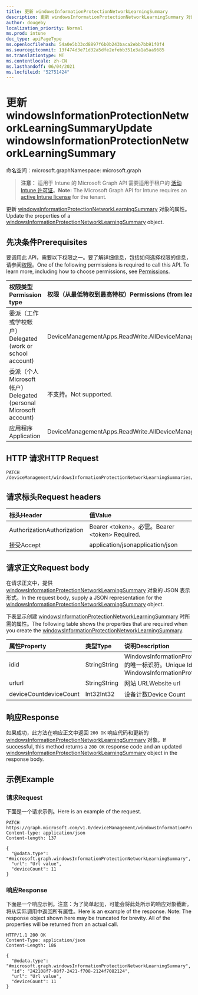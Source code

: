 ```yaml
---
title: 更新 windowsInformationProtectionNetworkLearningSummary
description: 更新 windowsInformationProtectionNetworkLearningSummary 对象的属性。
author: dougeby
localization_priority: Normal
ms.prod: intune
doc_type: apiPageType
ms.openlocfilehash: 54a0e5b33cd8897f6b0b243baca2ebb7bb91f0f4
ms.sourcegitcommit: 13f474d3e71d32a5dfe2efebb351e3a1a5aa9685
ms.translationtype: MT
ms.contentlocale: zh-CN
ms.lasthandoff: 06/04/2021
ms.locfileid: "52751424"
---
```

# <a name="update-windowsinformationprotectionnetworklearningsummary"></a><span data-ttu-id="dd59f-103">更新 windowsInformationProtectionNetworkLearningSummary</span><span class="sxs-lookup"><span data-stu-id="dd59f-103">Update windowsInformationProtectionNetworkLearningSummary</span></span>

<span data-ttu-id="dd59f-104">命名空间：microsoft.graph</span><span class="sxs-lookup"><span data-stu-id="dd59f-104">Namespace: microsoft.graph</span></span>

> <span data-ttu-id="dd59f-105">**注意：** 适用于 Intune 的 Microsoft Graph API 需要适用于租户的 [活动 Intune 许可证](https://go.microsoft.com/fwlink/?linkid=839381)。</span><span class="sxs-lookup"><span data-stu-id="dd59f-105">**Note:** The Microsoft Graph API for Intune requires an [active Intune license](https://go.microsoft.com/fwlink/?linkid=839381) for the tenant.</span></span>

<span data-ttu-id="dd59f-106">更新 [windowsInformationProtectionNetworkLearningSummary](../resources/intune-wip-windowsinformationprotectionnetworklearningsummary.md) 对象的属性。</span><span class="sxs-lookup"><span data-stu-id="dd59f-106">Update the properties of a [windowsInformationProtectionNetworkLearningSummary](../resources/intune-wip-windowsinformationprotectionnetworklearningsummary.md) object.</span></span>

## <a name="prerequisites"></a><span data-ttu-id="dd59f-107">先决条件</span><span class="sxs-lookup"><span data-stu-id="dd59f-107">Prerequisites</span></span>
<span data-ttu-id="dd59f-p101">要调用此 API，需要以下权限之一。要了解详细信息，包括如何选择权限的信息，请参阅[权限](/graph/permissions-reference)。</span><span class="sxs-lookup"><span data-stu-id="dd59f-p101">One of the following permissions is required to call this API. To learn more, including how to choose permissions, see [Permissions](/graph/permissions-reference).</span></span>

|<span data-ttu-id="dd59f-110">权限类型</span><span class="sxs-lookup"><span data-stu-id="dd59f-110">Permission type</span></span>|<span data-ttu-id="dd59f-111">权限（从最低特权到最高特权）</span><span class="sxs-lookup"><span data-stu-id="dd59f-111">Permissions (from least to most privileged)</span></span>|
|:---|:---|
|<span data-ttu-id="dd59f-112">委派（工作或学校帐户）</span><span class="sxs-lookup"><span data-stu-id="dd59f-112">Delegated (work or school account)</span></span>|<span data-ttu-id="dd59f-113">DeviceManagementApps.ReadWrite.All</span><span class="sxs-lookup"><span data-stu-id="dd59f-113">DeviceManagementApps.ReadWrite.All</span></span>|
|<span data-ttu-id="dd59f-114">委派（个人 Microsoft 帐户）</span><span class="sxs-lookup"><span data-stu-id="dd59f-114">Delegated (personal Microsoft account)</span></span>|<span data-ttu-id="dd59f-115">不支持。</span><span class="sxs-lookup"><span data-stu-id="dd59f-115">Not supported.</span></span>|
|<span data-ttu-id="dd59f-116">应用程序</span><span class="sxs-lookup"><span data-stu-id="dd59f-116">Application</span></span>|<span data-ttu-id="dd59f-117">DeviceManagementApps.ReadWrite.All</span><span class="sxs-lookup"><span data-stu-id="dd59f-117">DeviceManagementApps.ReadWrite.All</span></span>|

## <a name="http-request"></a><span data-ttu-id="dd59f-118">HTTP 请求</span><span class="sxs-lookup"><span data-stu-id="dd59f-118">HTTP Request</span></span>
<!-- {
  "blockType": "ignored"
}
-->
``` http
PATCH /deviceManagement/windowsInformationProtectionNetworkLearningSummaries/{windowsInformationProtectionNetworkLearningSummaryId}
```

## <a name="request-headers"></a><span data-ttu-id="dd59f-119">请求标头</span><span class="sxs-lookup"><span data-stu-id="dd59f-119">Request headers</span></span>
|<span data-ttu-id="dd59f-120">标头</span><span class="sxs-lookup"><span data-stu-id="dd59f-120">Header</span></span>|<span data-ttu-id="dd59f-121">值</span><span class="sxs-lookup"><span data-stu-id="dd59f-121">Value</span></span>|
|:---|:---|
|<span data-ttu-id="dd59f-122">Authorization</span><span class="sxs-lookup"><span data-stu-id="dd59f-122">Authorization</span></span>|<span data-ttu-id="dd59f-123">Bearer &lt;token&gt;。必需。</span><span class="sxs-lookup"><span data-stu-id="dd59f-123">Bearer &lt;token&gt; Required.</span></span>|
|<span data-ttu-id="dd59f-124">接受</span><span class="sxs-lookup"><span data-stu-id="dd59f-124">Accept</span></span>|<span data-ttu-id="dd59f-125">application/json</span><span class="sxs-lookup"><span data-stu-id="dd59f-125">application/json</span></span>|

## <a name="request-body"></a><span data-ttu-id="dd59f-126">请求正文</span><span class="sxs-lookup"><span data-stu-id="dd59f-126">Request body</span></span>
<span data-ttu-id="dd59f-127">在请求正文中，提供 [windowsInformationProtectionNetworkLearningSummary](../resources/intune-wip-windowsinformationprotectionnetworklearningsummary.md) 对象的 JSON 表示形式。</span><span class="sxs-lookup"><span data-stu-id="dd59f-127">In the request body, supply a JSON representation for the [windowsInformationProtectionNetworkLearningSummary](../resources/intune-wip-windowsinformationprotectionnetworklearningsummary.md) object.</span></span>

<span data-ttu-id="dd59f-128">下表显示创建 [windowsInformationProtectionNetworkLearningSummary](../resources/intune-wip-windowsinformationprotectionnetworklearningsummary.md) 时所需的属性。</span><span class="sxs-lookup"><span data-stu-id="dd59f-128">The following table shows the properties that are required when you create the [windowsInformationProtectionNetworkLearningSummary](../resources/intune-wip-windowsinformationprotectionnetworklearningsummary.md).</span></span>

|<span data-ttu-id="dd59f-129">属性</span><span class="sxs-lookup"><span data-stu-id="dd59f-129">Property</span></span>|<span data-ttu-id="dd59f-130">类型</span><span class="sxs-lookup"><span data-stu-id="dd59f-130">Type</span></span>|<span data-ttu-id="dd59f-131">说明</span><span class="sxs-lookup"><span data-stu-id="dd59f-131">Description</span></span>|
|:---|:---|:---|
|<span data-ttu-id="dd59f-132">id</span><span class="sxs-lookup"><span data-stu-id="dd59f-132">id</span></span>|<span data-ttu-id="dd59f-133">String</span><span class="sxs-lookup"><span data-stu-id="dd59f-133">String</span></span>|<span data-ttu-id="dd59f-134">WindowsInformationProtectionNetworkLearningSummary 的唯一标识符。</span><span class="sxs-lookup"><span data-stu-id="dd59f-134">Unique Identifier for the WindowsInformationProtectionNetworkLearningSummary.</span></span>|
|<span data-ttu-id="dd59f-135">url</span><span class="sxs-lookup"><span data-stu-id="dd59f-135">url</span></span>|<span data-ttu-id="dd59f-136">String</span><span class="sxs-lookup"><span data-stu-id="dd59f-136">String</span></span>|<span data-ttu-id="dd59f-137">网站 URL</span><span class="sxs-lookup"><span data-stu-id="dd59f-137">Website url</span></span>|
|<span data-ttu-id="dd59f-138">deviceCount</span><span class="sxs-lookup"><span data-stu-id="dd59f-138">deviceCount</span></span>|<span data-ttu-id="dd59f-139">Int32</span><span class="sxs-lookup"><span data-stu-id="dd59f-139">Int32</span></span>|<span data-ttu-id="dd59f-140">设备计数</span><span class="sxs-lookup"><span data-stu-id="dd59f-140">Device Count</span></span>|



## <a name="response"></a><span data-ttu-id="dd59f-141">响应</span><span class="sxs-lookup"><span data-stu-id="dd59f-141">Response</span></span>
<span data-ttu-id="dd59f-142">如果成功，此方法在响应正文中返回 `200 OK` 响应代码和更新的 [windowsInformationProtectionNetworkLearningSummary](../resources/intune-wip-windowsinformationprotectionnetworklearningsummary.md) 对象。</span><span class="sxs-lookup"><span data-stu-id="dd59f-142">If successful, this method returns a `200 OK` response code and an updated [windowsInformationProtectionNetworkLearningSummary](../resources/intune-wip-windowsinformationprotectionnetworklearningsummary.md) object in the response body.</span></span>

## <a name="example"></a><span data-ttu-id="dd59f-143">示例</span><span class="sxs-lookup"><span data-stu-id="dd59f-143">Example</span></span>

### <a name="request"></a><span data-ttu-id="dd59f-144">请求</span><span class="sxs-lookup"><span data-stu-id="dd59f-144">Request</span></span>
<span data-ttu-id="dd59f-145">下面是一个请求示例。</span><span class="sxs-lookup"><span data-stu-id="dd59f-145">Here is an example of the request.</span></span>
``` http
PATCH https://graph.microsoft.com/v1.0/deviceManagement/windowsInformationProtectionNetworkLearningSummaries/{windowsInformationProtectionNetworkLearningSummaryId}
Content-type: application/json
Content-length: 137

{
  "@odata.type": "#microsoft.graph.windowsInformationProtectionNetworkLearningSummary",
  "url": "Url value",
  "deviceCount": 11
}
```

### <a name="response"></a><span data-ttu-id="dd59f-146">响应</span><span class="sxs-lookup"><span data-stu-id="dd59f-146">Response</span></span>
<span data-ttu-id="dd59f-p102">下面是一个响应示例。注意：为了简单起见，可能会将此处所示的响应对象截断。将从实际调用中返回所有属性。</span><span class="sxs-lookup"><span data-stu-id="dd59f-p102">Here is an example of the response. Note: The response object shown here may be truncated for brevity. All of the properties will be returned from an actual call.</span></span>
``` http
HTTP/1.1 200 OK
Content-Type: application/json
Content-Length: 186

{
  "@odata.type": "#microsoft.graph.windowsInformationProtectionNetworkLearningSummary",
  "id": "242108f7-08f7-2421-f708-2124f7082124",
  "url": "Url value",
  "deviceCount": 11
}
```




